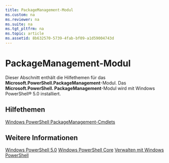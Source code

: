 ```yaml
---
title: PackageManagement-Modul
ms.custom: na
ms.reviewer: na
ms.suite: na
ms.tgt_pltfrm: na
ms.topic: article
ms.assetid: 8b632570-5739-4fab-bf09-a1d59004743d
---
```

# PackageManagement-Modul
Dieser Abschnitt enthält die Hilfethemen für das **Microsoft.PowerShell.PackageManagement**-Modul. Das **Microsoft.PowerShell. PackageManagement**-Modul wird mit Windows PowerShell® 5.0 installiert.

## Hilfethemen
[Windows PowerShell PackageManagement-Cmdlets](http://technet.microsoft.com/library/dn890706(v=wps.640).aspx)

## Weitere Informationen
[Windows PowerShell 5.0](Windows-PowerShell-5.0.md)
[Windows PowerShell Core](https://technet.microsoft.com/en-us/library/4b75f1e4-f327-48f3-92ab-bf5435094d41)
[Verwalten mit Windows PowerShell](../../getting-started/fundamental/Scripting-with-Windows-PowerShell.md)



<!--HONumber=May16_HO2-->


